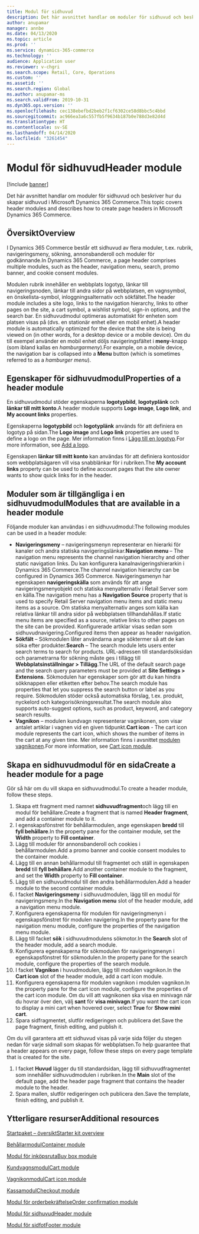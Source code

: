 ```yaml
---
title: Modul för sidhuvud
description: Det här avsnittet handlar om moduler för sidhuvud och beskriver hur du skapar sidhuvud i Microsoft Dynamics 365 Commerce.
author: anupamar
manager: annbe
ms.date: 04/13/2020
ms.topic: article
ms.prod: ''
ms.service: dynamics-365-commerce
ms.technology: ''
audience: Application user
ms.reviewer: v-chgri
ms.search.scope: Retail, Core, Operations
ms.custom: ''
ms.assetid: ''
ms.search.region: Global
ms.author: anupamar-ms
ms.search.validFrom: 2019-10-31
ms.dyn365.ops.version: ''
ms.openlocfilehash: cec138ebefbd2beb2f1cf6302ce58d8bbc5c4bbd
ms.sourcegitcommit: ac966ea3a6c557fb5f9634b187b0e788d3e82d4d
ms.translationtype: HT
ms.contentlocale: sv-SE
ms.lasthandoff: 04/14/2020
ms.locfileid: "3261454"
---
```

# <a name="header-module"></a><span data-ttu-id="3c0dd-103">Modul för sidhuvud</span><span class="sxs-lookup"><span data-stu-id="3c0dd-103">Header module</span></span>


[!include [banner](includes/banner.md)]

<span data-ttu-id="3c0dd-104">Det här avsnittet handlar om moduler för sidhuvud och beskriver hur du skapar sidhuvud i Microsoft Dynamics 365 Commerce.</span><span class="sxs-lookup"><span data-stu-id="3c0dd-104">This topic covers header modules and describes how to create page headers in Microsoft Dynamics 365 Commerce.</span></span>

## <a name="overview"></a><span data-ttu-id="3c0dd-105">Översikt</span><span class="sxs-lookup"><span data-stu-id="3c0dd-105">Overview</span></span>

<span data-ttu-id="3c0dd-106">I Dynamics 365 Commerce består ett sidhuvud av flera moduler, t.ex. rubrik, navigeringsmeny, sökning, annonsbanderoll och moduler för godkännande.</span><span class="sxs-lookup"><span data-stu-id="3c0dd-106">In Dynamics 365 Commerce, a page header comprises multiple modules, such as the header, navigation menu, search, promo banner, and cookie consent modules.</span></span> 

<span data-ttu-id="3c0dd-107">Modulen rubrik innehåller en webbplats logotyp, länkar till navigeringsnoden, länkar till andra sidor på webbplatsen, en vagnsymbol, en önskelista-symbol, inloggningsalternativ och sökfältet.</span><span class="sxs-lookup"><span data-stu-id="3c0dd-107">The header module includes a site logo, links to the navigation hierarchy, links to other pages on the site, a cart symbol, a wishlist symbol, sign-in options, and the search bar.</span></span> <span data-ttu-id="3c0dd-108">En sidhuvudmodul optimeras automatiskt för enheten som platsen visas på (dvs. en stationär enhet eller en mobil enhet).</span><span class="sxs-lookup"><span data-stu-id="3c0dd-108">A header module is automatically optimized for the device that the site is being viewed on (in other words, for a desktop device or a mobile device).</span></span> <span data-ttu-id="3c0dd-109">Om du till exempel använder en mobil enhet döljs navigeringsfältet i **meny**-knapp (som ibland kallas en *hamburgarmeny*).</span><span class="sxs-lookup"><span data-stu-id="3c0dd-109">For example, on a mobile device, the navigation bar is collapsed into a **Menu** button (which is sometimes referred to as a *hamburger menu*).</span></span>

## <a name="properties-of-a-header-module"></a><span data-ttu-id="3c0dd-110">Egenskaper för sidhuvudmodul</span><span class="sxs-lookup"><span data-stu-id="3c0dd-110">Properties of a header module</span></span>

<span data-ttu-id="3c0dd-111">En sidhuvudmodul stöder egenskaperna **logotypbild**, **logotyplänk** och **länkar till mitt konto**.</span><span class="sxs-lookup"><span data-stu-id="3c0dd-111">A header module supports **Logo image**, **Logo link**, and **My account links** properties.</span></span> 

<span data-ttu-id="3c0dd-112">Egenskaperna **logotypbild** och **logotyplänk** används för att definiera en logotyp på sidan.</span><span class="sxs-lookup"><span data-stu-id="3c0dd-112">The **Logo image** and **Logo link** properties are used to define a logo on the page.</span></span> <span data-ttu-id="3c0dd-113">Mer information finns i [Lägg till en logotyp](add-logo.md).</span><span class="sxs-lookup"><span data-stu-id="3c0dd-113">For more information, see [Add a logo](add-logo.md).</span></span> 

<span data-ttu-id="3c0dd-114">Egenskapen **länkar till mitt konto** kan användas för att definiera kontosidor som webbplatsägaren vill visa snabblänkar för i rubriken.</span><span class="sxs-lookup"><span data-stu-id="3c0dd-114">The **My account links** property can be used to define account pages that the site owner wants to show quick links for in the header.</span></span>

## <a name="modules-that-are-available-in-a-header-module"></a><span data-ttu-id="3c0dd-115">Moduler som är tillgängliga i en sidhuvudmodul</span><span class="sxs-lookup"><span data-stu-id="3c0dd-115">Modules that are available in a header module</span></span>

<span data-ttu-id="3c0dd-116">Följande moduler kan användas i en sidhuvudmodul:</span><span class="sxs-lookup"><span data-stu-id="3c0dd-116">The following modules can be used in a header module:</span></span>

- <span data-ttu-id="3c0dd-117">**Navigeringsmeny** – navigeringsmenyn representerar en hierarki för kanaler och andra statiska navigeringslänkar.</span><span class="sxs-lookup"><span data-stu-id="3c0dd-117">**Navigation menu** – The navigation menu represents the channel navigation hierarchy and other static navigation links.</span></span> <span data-ttu-id="3c0dd-118">Du kan konfigurera kanalnavigeringshierarkin i Dynamics 365 Commerce.</span><span class="sxs-lookup"><span data-stu-id="3c0dd-118">The channel navigation hierarchy can be configured in Dynamics 365 Commerce.</span></span> <span data-ttu-id="3c0dd-119">Navigeringsmenyn har egenskapen **navigeringskälla** som används för att ange navigeringsmenyobjekt och statiska menyalternativ i Retail Server som en källa.</span><span class="sxs-lookup"><span data-stu-id="3c0dd-119">The navigation menu has a **Navigation Source** property that is used to specify Retail Server navigation menu items and static menu items as a source.</span></span> <span data-ttu-id="3c0dd-120">Om statiska menyalternativ anges som källa kan relativa länkar till andra sidor på webbplatsen tillhandahållas.</span><span class="sxs-lookup"><span data-stu-id="3c0dd-120">If static menu items are specified as a source, relative links to other pages on the site can be provided.</span></span> <span data-ttu-id="3c0dd-121">Konfigurerade artiklar visas sedan som sidhuvudnavigering.</span><span class="sxs-lookup"><span data-stu-id="3c0dd-121">Configured items then appear as header navigation.</span></span> 
- <span data-ttu-id="3c0dd-122">**Sökfält** – Sökmodulen låter användarna ange söktermer så att de kan söka efter produkter.</span><span class="sxs-lookup"><span data-stu-id="3c0dd-122">**Search** – The search module lets users enter search terms to search for products.</span></span> <span data-ttu-id="3c0dd-123">URL-adressen till standardsöksidan och parametrarna för sökning måste ges i tillägg till **Webbplatsinställningar \> Tillägg**.</span><span class="sxs-lookup"><span data-stu-id="3c0dd-123">The URL of the default search page and the search query parameters must be provided at **Site Settings \> Extensions**.</span></span> <span data-ttu-id="3c0dd-124">Sökmodulen har egenskaper som gör att du kan hindra sökknappen eller etiketten efter behov.</span><span class="sxs-lookup"><span data-stu-id="3c0dd-124">The search module has properties that let you suppress the search button or label as you require.</span></span> <span data-ttu-id="3c0dd-125">Sökmodulen stöder också automatiska förslag, t.ex. produkt, nyckelord och kategorisökningsresultat.</span><span class="sxs-lookup"><span data-stu-id="3c0dd-125">The search module also supports auto-suggest options, such as product, keyword, and category search results.</span></span>
- <span data-ttu-id="3c0dd-126">**Vagnikon** – modulen kundvagn representerar vagnikonen, som visar antalet artiklar i vagnen vid en given tidpunkt.</span><span class="sxs-lookup"><span data-stu-id="3c0dd-126">**Cart icon** - The cart icon module represents the cart icon, which shows the number of items in the cart at any given time.</span></span> <span data-ttu-id="3c0dd-127">Mer information finns i avsnittet [modulen vagnikonen](cart-icon-module.md).</span><span class="sxs-lookup"><span data-stu-id="3c0dd-127">For more information, see [Cart icon module](cart-icon-module.md).</span></span>

## <a name="create-a-header-module-for-a-page"></a><span data-ttu-id="3c0dd-128">Skapa en sidhuvudmodul för en sida</span><span class="sxs-lookup"><span data-stu-id="3c0dd-128">Create a header module for a page</span></span>

<span data-ttu-id="3c0dd-129">Gör så här om du vill skapa en sidhuvudmodul.</span><span class="sxs-lookup"><span data-stu-id="3c0dd-129">To create a header module, follow these steps.</span></span>

1. <span data-ttu-id="3c0dd-130">Skapa ett fragment med namnet **sidhuvudfragment**och lägg till en modul för behållare.</span><span class="sxs-lookup"><span data-stu-id="3c0dd-130">Create a fragment that is named **Header fragment**, and add a container module to it.</span></span>
1. <span data-ttu-id="3c0dd-131">I egenskapsfönstret för behållarmodulen, ange egenskapen **bredd** till **fyll behållare**.</span><span class="sxs-lookup"><span data-stu-id="3c0dd-131">In the property pane for the container module, set the **Width** property to **Fill container**.</span></span>
1. <span data-ttu-id="3c0dd-132">Lägg till moduler för annonsbanderoll och cookies i behållarmodulen.</span><span class="sxs-lookup"><span data-stu-id="3c0dd-132">Add a promo banner and cookie consent modules to the container module.</span></span>
1. <span data-ttu-id="3c0dd-133">Lägg till en annan behållarmodul till fragmentet och ställ in egenskapen **bredd** till **fyll behållare**.</span><span class="sxs-lookup"><span data-stu-id="3c0dd-133">Add another container module to the fragment, and set the **Width** property to **Fill container**.</span></span>
1. <span data-ttu-id="3c0dd-134">Lägg till en sidhuvudmodul till den andra behållarmodulen.</span><span class="sxs-lookup"><span data-stu-id="3c0dd-134">Add a header module to the second container module.</span></span>
1. <span data-ttu-id="3c0dd-135">I facket **Navigeringsmeny** i sidhuvudmodulen, lägg till en modul för navigeringsmeny.</span><span class="sxs-lookup"><span data-stu-id="3c0dd-135">In the **Navigation menu** slot of the header module, add a navigation menu module.</span></span> 
1. <span data-ttu-id="3c0dd-136">Konfigurera egenskaperna för modulen för navigeringmenyn i egenskapsfönstret för modulen navigering.</span><span class="sxs-lookup"><span data-stu-id="3c0dd-136">In the property pane for the navigation menu module, configure the properties of the navigation menu module.</span></span>
1. <span data-ttu-id="3c0dd-137">Lägg till facket **sök** i sidhuvudmodulens sökmotor.</span><span class="sxs-lookup"><span data-stu-id="3c0dd-137">In the **Search** slot of the header module, add a search module.</span></span> 
1. <span data-ttu-id="3c0dd-138">Konfigurera egenskaperna för sökmodulen för navigeringmenyn i egenskapsfönstret för sökmodulen.</span><span class="sxs-lookup"><span data-stu-id="3c0dd-138">In the property pane for the search module, configure the properties of the search module.</span></span> 
1. <span data-ttu-id="3c0dd-139">I facket **Vagnikon** i huvudmodulen, lägg till modulen vagnikon.</span><span class="sxs-lookup"><span data-stu-id="3c0dd-139">In the **Cart icon** slot of the header module, add a cart icon module.</span></span> 
1. <span data-ttu-id="3c0dd-140">Konfigurera egenskaperna för modulen vagnikon i modulen vagnikon.</span><span class="sxs-lookup"><span data-stu-id="3c0dd-140">In the property pane for the cart icon module, configure the properties of the cart icon module.</span></span> <span data-ttu-id="3c0dd-141">Om du vill att vagnikonen ska visa en minivagn när du hovrar över den, välj **sant** för **visa minivagn**.</span><span class="sxs-lookup"><span data-stu-id="3c0dd-141">If you want the cart icon to display a mini cart when hovered over, select **True** for **Show mini cart**.</span></span>
1. <span data-ttu-id="3c0dd-142">Spara sidfragmentet, slutför redigeringen och publicera det.</span><span class="sxs-lookup"><span data-stu-id="3c0dd-142">Save the page fragment, finish editing, and publish it.</span></span> 


<span data-ttu-id="3c0dd-143">Om du vill garantera att ett sidhuvud visas på varje sida följer du stegen nedan för varje sidmall som skapas för webbplatsen.</span><span class="sxs-lookup"><span data-stu-id="3c0dd-143">To help guarantee that a header appears on every page, follow these steps on every page template that is created for the site.</span></span>

1. <span data-ttu-id="3c0dd-144">I facket **Huvud** lägger du till standardsidan, lägg till sidhuvudfragmentet som innehåller sidhuvudmodulen i rubriken.</span><span class="sxs-lookup"><span data-stu-id="3c0dd-144">In the **Main** slot of the default page, add the header page fragment that contains the header module to the header.</span></span>
1. <span data-ttu-id="3c0dd-145">Spara mallen, slutför redigeringen och publicera den.</span><span class="sxs-lookup"><span data-stu-id="3c0dd-145">Save the template, finish editing, and publish it.</span></span>

## <a name="additional-resources"></a><span data-ttu-id="3c0dd-146">Ytterligare resurser</span><span class="sxs-lookup"><span data-stu-id="3c0dd-146">Additional resources</span></span>

[<span data-ttu-id="3c0dd-147">Startpaket – översikt</span><span class="sxs-lookup"><span data-stu-id="3c0dd-147">Starter kit overview</span></span>](starter-kit-overview.md)

[<span data-ttu-id="3c0dd-148">Behållarmodul</span><span class="sxs-lookup"><span data-stu-id="3c0dd-148">Container module</span></span>](add-container-module.md)

[<span data-ttu-id="3c0dd-149">Modul för inköpsruta</span><span class="sxs-lookup"><span data-stu-id="3c0dd-149">Buy box module</span></span>](add-buy-box.md)

[<span data-ttu-id="3c0dd-150">Kundvagnsmodul</span><span class="sxs-lookup"><span data-stu-id="3c0dd-150">Cart module</span></span>](add-cart-module.md)

[<span data-ttu-id="3c0dd-151">Vagnikonmodul</span><span class="sxs-lookup"><span data-stu-id="3c0dd-151">Cart icon module</span></span>](cart-icon-module.md)

[<span data-ttu-id="3c0dd-152">Kassamodul</span><span class="sxs-lookup"><span data-stu-id="3c0dd-152">Checkout module</span></span>](add-checkout-module.md)

[<span data-ttu-id="3c0dd-153">Modul för orderbekräftelse</span><span class="sxs-lookup"><span data-stu-id="3c0dd-153">Order confirmation module</span></span>](order-confirmation-module.md)

[<span data-ttu-id="3c0dd-154">Modul för sidhuvud</span><span class="sxs-lookup"><span data-stu-id="3c0dd-154">Header module</span></span>](author-header-module.md)

[<span data-ttu-id="3c0dd-155">Modul för sidfot</span><span class="sxs-lookup"><span data-stu-id="3c0dd-155">Footer module</span></span>](author-footer-module.md)

